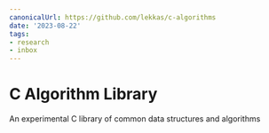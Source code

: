 ```yaml
---
canonicalUrl: https://github.com/lekkas/c-algorithms
date: '2023-08-22'
tags:
- research
- inbox
---
```


# C Algorithm Library

An experimental C library of common data structures and algorithms